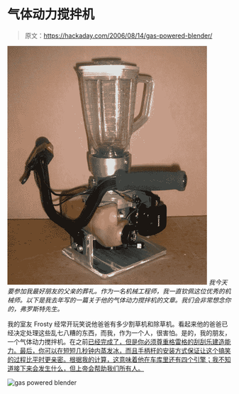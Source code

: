 # 气体动力搅拌机

> 原文：<https://hackaday.com/2006/08/14/gas-powered-blender/>

![](img/6b6a981728d309bfb0925337db93a75b.png)
*我今天要参加我最好朋友的父亲的葬礼。作为一名机械工程师，我一直钦佩这位优秀的机械师。以下是我去年写的一篇关于他的气体动力搅拌机的文章。我们会非常想念你的，弗罗斯特先生。*

我的室友 Frosty 经常开玩笑说他爸爸有多少割草机和除草机。看起来他的爸爸已经决定处理这些乱七八糟的东西，而我，作为一个人，很害怕。是的，我的朋友，一个气体动力搅拌机。在之前[已经完成了，但是你必须尊重格雷格的刮刮乐建造能力。最后，你可以在短短几秒钟内蒸发冰，而且手柄杆的安装方式保证让这个搞笑的过程比平时更亲密。根据我的计算，这意味着他在车库里还有四个引擎；我不知道接下来会发生什么，但上帝会帮助我们所有人。](http://www.totallygross.com/)

![gas powered blender](img/8cdc64b5a2ec262a864bac5dc9081921.png)